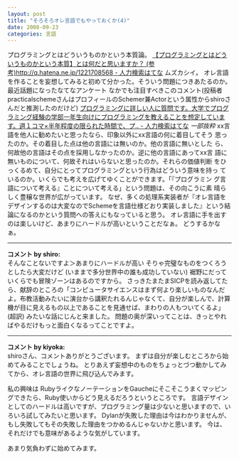 ```yaml
---
layout: post
title: "そろそろオレ言語でもやっておくか(4)"
date: 2008-09-23
categories: 言語
---
```

プログラミングとはどういうものかという本質論。
 [【プログラミングとはどういうものかという本質】とは何だと思いますか？ (参考)http://q.hatena.ne.jp/1221708568 - 人力検索はてな](http://q.hatena.ne.jp/1222018850)
ムズカシイ。
オレ言語を作ることを妄想してみると初めて分かった。そういう問題につきあたるのか。
最近話題になったなてなアンケート
なかでも注目すべきこのコメント(投稿者practicalschemeさんはプロフィールのSchemer兼Actorという属性からshiroさんだと推測したのだけど)
 [プログラミングに詳しい人に質問です。大学でプログラミング経験の学部一年生向けにプログラミングを教えることを想定しています。週１コマ×半年程度の限られた時間で、プ.. - 人力検索はてな](http://q.hatena.ne.jp/1221708568#c131208)
 *一部抜粋*
 xx言語を他人に勧めたいと思ったなら、印象以外にxx言語の何に着目してそう
 思ったのか。その着目した点は他の言語には無いのか。他の言語に無いとした
 ら、何故他の言語はその点を採用しなかったのか。逆に他の言語にあってxx言
 語に無いものについて、何故それはいらないと思ったのか。それらの価値判断
 をひっくるめて、自分にとってプログラミングという行為はどういう意味を持っ
 ているのか。いくらでも考えを広げてゆくことができます。「『プログラミン
 グ言語について考える』ことについて考える」という問題は、その向こうに素
 晴らしく豊穣な世界が広がっています。
なぜ、多くの処理系実装者が『オレ言語をデザインするのは大変なのでSchemeを言語仕様どおり実装しました』という結論になるのかという質問への答えにもなっていると思う。
オレ言語に手を出すのは楽しいけど、あまりにハードルが高いということだなぁ。
どうするかなぁ。



---

**コメント by shiro:**  
そんなことないですよ＞あまりにハードルが高い
そりゃ完璧なものをつくろうとしたら大変だけど (いままで多分世界中の誰も成功していない) 裾野にだっていくらでも冒険ゾーンはあるのですから。
さっきたまたまSICPを読み返してたら、献辞のところの「コンピュータサイエンスはまず何より楽しいものなんだよ。布教活動みたいに演台から講釈たれるんじゃなくて、自分が楽しんで、計算機が目に見えるもの以上であることを見通せば、まわりの人もついてくるよ」(超訳) みたいな話にじんと来ました。
問題の奥が深いってことは、きっとやればやるだけもっと面白くなるってことですよ。



---

**コメント by kiyoka:**  
shiroさん、コメントありがとうございます。
まずは自分が楽しむところから始めてみることでしょうね。
とりあえず妄想中のものをちょっとづつ動かしてみてから、オレ言語の世界に飛び込んでみます。

私の興味は RubyライクなノーテーションをGaucheにそこそこうまくマッピングできたら、Ruby使いからどう見えるだろうというところです。
言語デザインとしてのハードルは高いですが、プログラミング量は少ないと思いますので、いろいろ試してみたいと思います。
Dylanが失敗した理由は今はわかりませんが、もし失敗してもその失敗した理由をつかめるんじゃないかと思います。
今は、それだけでも意味があるような気がしています。

あまり気負わずに始めてみます。


